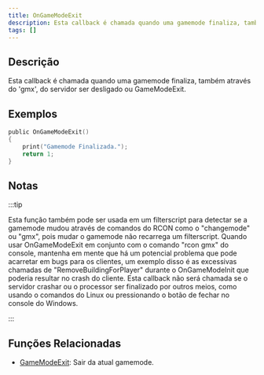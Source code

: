 ```yaml
---
title: OnGameModeExit
description: Esta callback é chamada quando uma gamemode finaliza, também através do 'gmx', do servidor ser desligado ou GameModeExit.
tags: []
---
```


## Descrição

Esta callback é chamada quando uma gamemode finaliza, também através do 'gmx', do servidor ser desligado ou GameModeExit.

## Exemplos

```c
public OnGameModeExit()
{
    print("Gamemode Finalizada.");
    return 1;
}
```

## Notas

:::tip

Esta função também pode ser usada em um filterscript para detectar se a gamemode mudou através de comandos do RCON como o "changemode" ou "gmx", pois mudar o gamemode não recarrega um filterscript. Quando usar OnGameModeExit em conjunto com o comando "rcon gmx" do console, mantenha em mente que há um potencial problema que pode acarretar em bugs para os clientes, um exemplo disso é as excessivas chamadas de "RemoveBuildingForPlayer" durante o OnGameModeInit que poderia resultar no crash do cliente. Esta callback não será chamada se o servidor crashar ou o processor ser finalizado por outros meios, como usando o comandos do Linux ou pressionando o botão de fechar no console do Windows.

:::

## Funções Relacionadas

- [GameModeExit](../functions/GameModeExit.md): Sair da atual gamemode.
